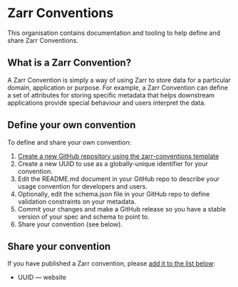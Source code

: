 # Zarr Conventions

This organisation contains documentation and tooling to help define and share Zarr Conventions.

## What is a Zarr Convention?

A Zarr Convention is simply a way of using Zarr to store data for a particular domain, application or purpose.
For example, a Zarr Convention can define a set of attributes for storing specific metadata that helps downstream applications provide special behaviour and users interpret the data.

## Define your own convention

To define and share your own convention:

1. [Create a new GitHub repository using the zarr-conventions template](https://github.com/new?template_name=template&template_owner=zarr-conventions)
1. Create a new UUID to use as a globally-unique identifier for your convention. 
1. Edit the README.md document in your GitHub repo to describe your usage convention for developers and users.
1. Optionally, edit the schema.json file in your GitHub repo to define validation constraints on your metadata.
1. Commit your changes and make a GitHub release so you have a stable version of your spec and schema to point to.
1. Share your convention (see below).

## Share your convention

If you have published a Zarr convention, please [add it to the list below](https://github.com/zarr-conventions/.github/edit/main/profile/README.md):

* UUID — website
